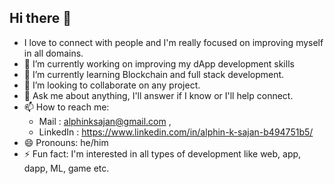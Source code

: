 ## Hi there 👋

- I love to connect with people and I'm really focused on improving myself in all domains.
- 🔭 I’m currently working on improving my dApp development skills
- 🌱 I’m currently learning Blockchain and full stack development.
- 👯 I’m looking to collaborate on any project.
- 💬 Ask me about anything, I'll answer if I know or I'll help connect.
- 📫 How to reach me:
  - Mail : alphinksajan@gmail.com , 
  - LinkedIn : https://www.linkedin.com/in/alphin-k-sajan-b494751b5/
- 😄 Pronouns: he/him
- ⚡ Fun fact: I'm interested in all types of development like web, app, dapp, ML, game etc.
